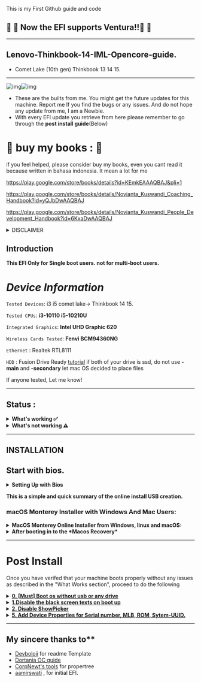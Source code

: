 This is my First Github guide and code

## :star_struck: :star_struck: Now the EFI supports Ventura!!:star_struck: :star_struck:
<hr>

## Lenovo-Thinkbook-14-IML-Opencore-guide.
- Comet Lake (10th gen) Thinkbook 13 14 15.

<hr>

![img](https://img.shields.io/badge/macOS%20Support-Ventura--latest-blue)![img](https://img.shields.io/badge/OpenCore%20Version-1.0.0-red)

- These are the builts from me.  You might get the future updates for this machine.
 Report me If you find the bugs or any issues. And do not hope any update from me, I am a Newbie.
- With every EFI update you retrieve from here please remember to go through the **post install guide**(Below)

# :diamond_shape_with_a_dot_inside: buy my books :  :diamond_shape_with_a_dot_inside:

if you feel helped, please consider buy my books, even you cant read it because written in bahasa indonesia. It mean a lot for me

https://play.google.com/store/books/details?id=KEmkEAAAQBAJ&pli=1

https://play.google.com/store/books/details/Novianta_Kuswandi_Coaching_Handbook?id=yQJbDwAAQBAJ

https://play.google.com/store/books/details/Novianta_Kuswandi_People_Development_Handbook?id=6KxaDwAAQBAJ

 <details><summary>DISCLAIMER</summary>
 
**Disclaimer**
- The Laptop model and Processor generation is the most important thing on Hackintosh. if you have same model but different processor model. please skip. I am not responsible for bricked devices, dead devices, or you getting fired because your system failed. Please do some research if you have any concerns about hackintoshing before you proceed.

 </details>
 
## Introduction

**This EFI Only for Single boot users. not for multi-boot users.**

# _Device Information_                    

 `Tested Devices`: i3 i5 comet lake-> Thinkbook 14 15.
 
 `Tested CPUs`: **i3-10110 i5-10210U**
 
 `Integrated Graphics`:   **Intel UHD Graphic 620**
 
 `Wireless Cards Tested`: **Fenvi BCM94360NG**

 `Ethernet` : Realtek RTL8111

  `HDD` : Fusion Drive Ready [tutorial](https://www.econtechnologies.com/chronosync/tn-cs-apfs-fusion-drive.html) if both of your drive is ssd, do not use **-main** and **-secondary** let mac OS decided to place files 

 If anyone tested, Let me know!
<hr>

## Status : 
<details>
 <summary><strong> What's working ✅ </strong></summary>
 </br>
 
- :heavy_check_mark: Wifi
- :heavy_check_mark: iMessage, FaceTime, App Store, iTunes Store `Please generate your own SMBIOS`read my post install which is below the installation.
- :heavy_check_mark: OnBoard Audio(Input/ Output)
- :heavy_check_mark: USB ports
- :heavy_check_mark: Wired headphones
- :heavy_check_mark: Trackpad 
- :heavy_check_mark: brightness keys default key
- :heavy_check_mark: Wake / Shutdown
- :heavy_check_mark: Short sleep, Long sleep
- :heavy_check_mark: Wifi (change the wireless card, 5Ghz bug fixed)
- :heavy_check_mark: HDMI out

</details>
<details>
 <summary><strong>What's not working ⚠️</strong></summary>
 </br>
 
* :heavy_exclamation_mark: none
</details>

 <hr>
 

## INSTALLATION

## Start with bios.

<details>
 <summary><strong> Setting Up with Bios</strong></summary>
 
  Note:Some of these options may not be present in your Bios. If you didn't find some bios, leave it and don't worry about it.
  
<details>
<summary><strong>Disable:</strong></summary>
 
- `SGX` 
- Secure Boot
- all type wake up on xxx
- `VT-d` 
 </details>
 
 
<details>
 <summary><strong>Enable:</strong></summary>
- `Intel Virtualization Technology`.
</details>

After setting these settings in bios, save it and exit.
</details>

**This is a simple and quick summary of the online install USB creation.**

### macOS Monterey Installer with Windows And Mac Users:
<details>
 <summary><strong>MacOS Monterey Online Installer from Windows, linux and macOS:</strong></summary>
 
  -  **`For Windows users`**
 
     	 1. Download [rufus](https://rufus.ie/en/) to format the sdcard to fat32.
     	 2. Select the desired flash drive or Sdcard you would like to put the installer on under the device option
     	 3. Open rufus and Select `non-bootable` as the `boot selection` (REQUIRED)
     	 4. Select `FAT-32` or `Large FAT-32` as the partition scheme. Hit start(by doing this the sdcard formats so you will lose the all the data in sdcard).
     	 5. If in windows,Open up the usb partition in file explorer and delete all the files created by rufus manually.

  -  **`For mac users`**

         1. Launch `Disk Utility`
         2. `Select View` > `Show all devices` at the top left
         3. Select your flash drive (root usb device)and format it as `MS-DOS (FAT)` or `FAT-32`.
         4. change `guid patition table`-> `Master Boot Record Partiton`.
         5. hit start(by doing this the sdcard formats so you will lose the all the data in sdcard).
       
  -  **`For Linux users`**
  
  		    1. Install `gparted` and format the usb to `Fat32` and `MBR` OR `MASTER BOOT RECORD PARTITION.
  	    	2. DONE.
  		
7. Now, Install Python from Microsoft store or Download manually for MAC,linux and Windows users here -> [python](https://www.python.org/downloads/) (Make sure you select add python x.x to path to environmet variables for windows users.)
8. Download and extract the [OpenCore Package](https://github.com/acidanthera/OpenCorePkg/releases).
9. Select the "macrecovery" folder in the "opencorepkg" folder at `/Utilities/macrecovery/`.
10. Copy the path of the "macrecovery" folder in file manager or finder.
11. Fire up command prompt or Terminal and type `cd` and hit spacebar and paste the path of the macrecovery folder.
12.If you cannot run this command, add `python` or `python3` to the beginning of this code -Run the command: `macrecovery.py -b Mac-E43C1C25D4880AD6 -m 00000000000000000 download`
13. This will download some files in the macrecovery folder but we only need "BaseSystem.dmg" and "BaseSystem.chunklist" for Downloading the Macos installer.
14. Create a folder in USB or pendrive or flash drive named `com.apple.recovery.boot`.
15. Paste both of those files in the `com.apple.recovery.boot` folder in your flash drive partiton or sdcard or pendrive.
16. Download the latest EFI created here.
17. Copy the folder named `EFI` and paste it in your USB partiton.

**Note: If you need to edit Config.plist, Use OpenCore configurator , use PlistEdit pro, PropperTree, or Xcode.**

`Note: Make sure to apply the correct bios settings before continuing (provided above)`

 18. Shutdown your laptop
 19. hit `reset`button go to bios settings.
 20. Shutdown your laptop
 21. hit `reset`button go to boot option. choose your flashdisk.
 22. Now in the OpenCore menu select the name of your USB partiton.
 23. go to disk utility, delete Partition in harddisk, and create APFS one. how to do that, see instruction below! 
 24. you can connect internet via RJ45/Ethernet/LAN or via Tether android. you can take internet access from wifi then passthrough USB port 
 25. Great! Now install and set up macOS Monterey
 26. the system reboots for once or twice so, when rebooting choose the usb everytime until you see your Macos Partition name in boot menu.
 27. After booting into OS, You need to download opencore configurator and mount the system drive, Then paste the efi to the mounted efi from the USB or drive. then reboot and remove usb.
 </details>

<details >
 
<summary><strong>After booting in to the *Macos Recovery*</strong></summary>
 

        - 1. open `Disk Utiliy` -> Select `View` which is at the top left -> choose `Show all devices` -> Select your root of your `SSD drive storage` which you want to install MacOS(root SSD drive device) -> Click `Erase` -> `Name` your drive as you like, Prefered to name as `Macintosh` OR `Macintosh HD` -> change `Format` to `APFS` -> `Scheme` to `Guid Patition Map` -> Click `Erase` .
        - 2. Click `done` and close `disk utility` window. 
        - 3. Select `Install MacOS <macos_version_here>` & click `continue` -> select your `SSD drive name` which you renamed before on Disk Utility and click `continue` .
        - 4. The installer takes 1-3 hours to install for online & offline process.


</details>

<hr>

# Post Install
Once you have verifed that your machine boots properly without any issues as described in the "What Works section", proceed to do the following

<details><summary><strong><ins>0. [Must] Boot os without usb or any drive</ins></strong></summary>
 
After booting into OS, you cannot boot without usb, because EFI is in USB. So, You need to downlaod opencore configurator [link](https://mackie100projects.altervista.org/opencore-configurator/) -> open `opencore-configurator` give permissions  in `system prefereneces` -> `security` -> `open anyway`. open `opencore-configurator` again -> mount the `EFI` and paste the `EFI<folder>` to the `EFI partition`.
 - Remove the USB and reboot. `RESET-NVRAM` once in opencore boot-menu and reboot

 
</details>

<details><summary><strong><ins>1.Disable the black screen texts on boot up</ins></strong></summary>

( Disabling the Verbose mode)A new hackintosh User uses this. To disable it, In Config.plist, navigate to 'NVRAM' ->  go to Add `7C436110-AB2A-4BBB-A880-FE41995C9F82` -> `boot-args` -> remove the `-v` argument. Save it and reboot. 
 </details>

<details><summary><strong><ins> 2. Disable ShowPicker</ins></strong></summary>
 
In the Config.plist, You can disable the boot picker screen so that you boot straight to th Apple logo by setting under `Misc` -> `Boot` -> `ShowPicker` False (NO)
Note: you can still see the boot picker with ShowPicker set to no/false by spamming Esc before the apple logo is displayed during boot.
</details>

<details><summary><strong><ins> 5. Add Device Properties for Serial number, MLB, ROM, Sytem-UUID.</ins></strong></summary>
 
Use `MacBookPro16,3` SMBios. Recommended : opencore configurator, Go to the  `PlatformInfo >SMBios`Tick the "Add to the section to config file" in `SMBIOS` and `DATAHUB -GENERIC- PLATFORMNVRAM` and continue your Adding your SMBIOS.
Follow this [Opencore guide](https://dortania.github.io/OpenCore-Post-Install/universal/iservices.html#generate-a-new-serial) to set up serial number and the accompanying info to get iServices.
 </details>
 
 
<hr>

## My sincere thanks to**

- [Devboloji](https://github.com/devboloji) for readme Template
- [Dortania OC guide](https://dortania.github.io/OpenCore-Install-Guide/)
- [CorpNewt's tools](https://github.com/corpnewt) for propertree
- [aamirswati](https://github.com/aamirswati/LenovoThinkbook15-IML-Hackintosh) , for initial EFI.
